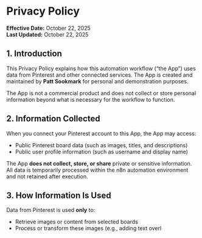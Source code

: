# Privacy Policy
**Effective Date:** October 22, 2025  
**Last Updated:** October 22, 2025  

## 1. Introduction
This Privacy Policy explains how this automation workflow (“the App”) uses data from Pinterest and other connected services. The App is created and maintained by **Patt Sookmark** for personal and demonstration purposes.  

The App is not a commercial product and does not collect or store personal information beyond what is necessary for the workflow to function.

## 2. Information Collected
When you connect your Pinterest account to this App, the App may access:  
- Public Pinterest board data (such as images, titles, and descriptions)  
- Public user profile information (such as username and display name)

The App **does not collect, store, or share** private or sensitive information.  
All data is temporarily processed within the n8n automation environment and not retained after execution.

## 3. How Information Is Used
Data from Pinterest is used **only** to:  
- Retrieve images or content from selected boards  
- Process or transform these images (e.g., adding text overl
